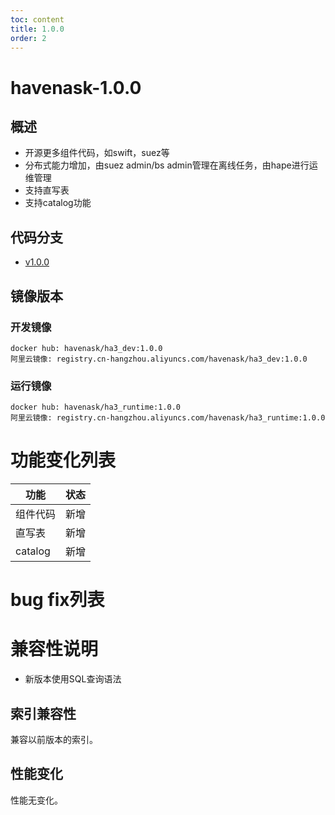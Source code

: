 ```yaml
---
toc: content
title: 1.0.0
order: 2
---
```


# havenask-1.0.0
## 概述
* 开源更多组件代码，如swift，suez等
* 分布式能力增加，由suez admin/bs admin管理在离线任务，由hape进行运维管理
* 支持直写表
* 支持catalog功能

## 代码分支
* [v1.0.0](https://github.com/alibaba/havenask/tree/v1.0.0)
## 镜像版本
### 开发镜像
```
docker hub: havenask/ha3_dev:1.0.0
阿里云镜像: registry.cn-hangzhou.aliyuncs.com/havenask/ha3_dev:1.0.0
```
### 运行镜像
```
docker hub: havenask/ha3_runtime:1.0.0
阿里云镜像: registry.cn-hangzhou.aliyuncs.com/havenask/ha3_runtime:1.0.0
```
# 功能变化列表
|  功能  | 状态 |
|  ----  | ----  |
| 组件代码 | 新增 |
| 直写表 | 新增 |
| catalog | 新增 |

# bug fix列表

# 兼容性说明
* 新版本使用SQL查询语法
## 索引兼容性
兼容以前版本的索引。
## 性能变化
性能无变化。